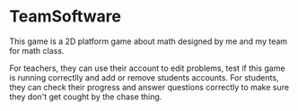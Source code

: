 # TeamSoftware
This game is a 2D platform game about math designed by me and my team for math class.

For teachers, they can use their account to edit problems, test if this game is running correctlly and add or remove students accounts. For students, they can check their progress and answer questions correctly to make sure they don't get cought by the chase thing.
